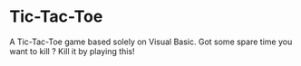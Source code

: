 # Tic-Tac-Toe
A Tic-Tac-Toe game based solely on Visual Basic. Got some spare time you want to kill ? Kill it by playing this!

